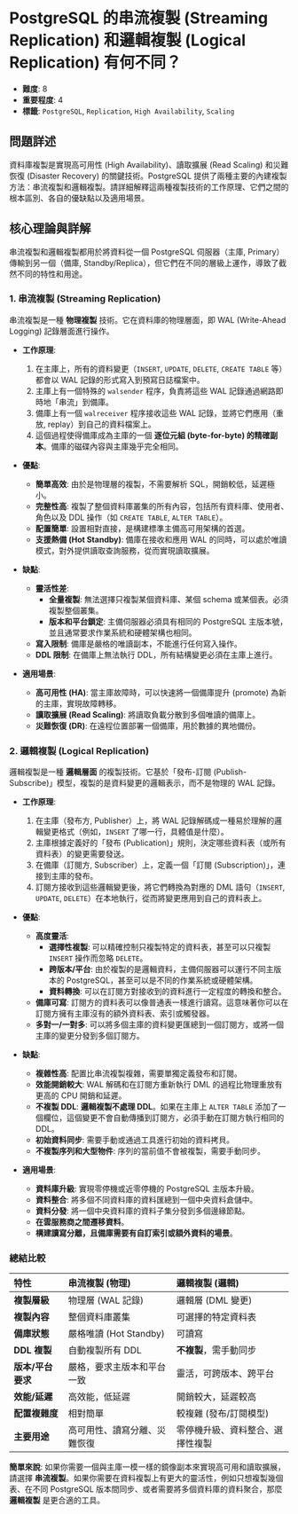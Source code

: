 # PostgreSQL 的串流複製 (Streaming Replication) 和邏輯複製 (Logical Replication) 有何不同？

- **難度**: 8
- **重要程度**: 4
- **標籤**: `PostgreSQL`, `Replication`, `High Availability`, `Scaling`

## 問題詳述

資料庫複製是實現高可用性 (High Availability)、讀取擴展 (Read Scaling) 和災難恢復 (Disaster Recovery) 的關鍵技術。PostgreSQL 提供了兩種主要的內建複製方法：串流複製和邏輯複製。請詳細解釋這兩種複製技術的工作原理、它們之間的根本區別、各自的優缺點以及適用場景。

## 核心理論與詳解

串流複製和邏輯複製都用於將資料從一個 PostgreSQL 伺服器（主庫, Primary）傳輸到另一個（備庫, Standby/Replica），但它們在不同的層級上運作，導致了截然不同的特性和用途。

### 1. 串流複製 (Streaming Replication)

串流複製是一種 **物理複製** 技術。它在資料庫的物理層面，即 WAL (Write-Ahead Logging) 記錄層面進行操作。

- **工作原理**:
  1. 在主庫上，所有的資料變更（`INSERT`, `UPDATE`, `DELETE`, `CREATE TABLE` 等）都會以 WAL 記錄的形式寫入到預寫日誌檔案中。
  2. 主庫上有一個特殊的 `walsender` 程序，負責將這些 WAL 記錄通過網路即時地「串流」到備庫。
  3. 備庫上有一個 `walreceiver` 程序接收這些 WAL 記錄，並將它們應用（重放, replay）到自己的資料檔案上。
  4. 這個過程使得備庫成為主庫的一個 **逐位元組 (byte-for-byte) 的精確副本**。備庫的磁碟內容與主庫幾乎完全相同。

- **優點**:
  - **簡單高效**: 由於是物理層的複製，不需要解析 SQL，開銷較低，延遲極小。
  - **完整性高**: 複製了整個資料庫叢集的所有內容，包括所有資料庫、使用者、角色以及 DDL 操作（如 `CREATE TABLE`, `ALTER TABLE`）。
  - **配置簡單**: 設置相對直接，是構建標準主備高可用架構的首選。
  - **支援熱備 (Hot Standby)**: 備庫在接收和應用 WAL 的同時，可以處於唯讀模式，對外提供讀取查詢服務，從而實現讀取擴展。

- **缺點**:
  - **靈活性差**:
    - **全量複製**: 無法選擇只複製某個資料庫、某個 schema 或某個表。必須複製整個叢集。
    - **版本和平台鎖定**: 主備伺服器必須具有相同的 PostgreSQL 主版本號，並且通常要求作業系統和硬體架構也相同。
  - **寫入限制**: 備庫是嚴格的唯讀副本，不能進行任何寫入操作。
  - **DDL 限制**: 在備庫上無法執行 DDL，所有結構變更必須在主庫上進行。

- **適用場景**:
  - **高可用性 (HA)**: 當主庫故障時，可以快速將一個備庫提升 (promote) 為新的主庫，實現故障轉移。
  - **讀取擴展 (Read Scaling)**: 將讀取負載分散到多個唯讀的備庫上。
  - **災難恢復 (DR)**: 在遠程位置部署一個備庫，用於數據的異地備份。

### 2. 邏輯複製 (Logical Replication)

邏輯複製是一種 **邏輯層面** 的複製技術。它基於「發布-訂閱 (Publish-Subscribe)」模型，複製的是資料變更的邏輯表示，而不是物理的 WAL 記錄。

- **工作原理**:
  1. 在主庫（發布方, Publisher）上，將 WAL 記錄解碼成一種易於理解的邏輯變更格式（例如，`INSERT` 了哪一行，具體值是什麼）。
  2. 主庫根據定義好的「發布 (Publication)」規則，決定哪些資料表（或所有資料表）的變更需要發送。
  3. 在備庫（訂閱方, Subscriber）上，定義一個「訂閱 (Subscription)」，連接到主庫的發布。
  4. 訂閱方接收到這些邏輯變更後，將它們轉換為對應的 DML 語句（`INSERT`, `UPDATE`, `DELETE`）在本地執行，從而將變更應用到自己的資料表上。

- **優點**:
  - **高度靈活**:
    - **選擇性複製**: 可以精確控制只複製特定的資料表，甚至可以只複製 `INSERT` 操作而忽略 `DELETE`。
    - **跨版本/平台**: 由於複製的是邏輯資料，主備伺服器可以運行不同主版本的 PostgreSQL，甚至可以是不同的作業系統或硬體架構。
    - **資料轉換**: 可以在訂閱方對接收到的資料進行一定程度的轉換和整合。
  - **備庫可寫**: 訂閱方的資料表可以像普通表一樣進行讀寫。這意味著你可以在訂閱方擁有主庫沒有的額外資料表、索引或觸發器。
  - **多對一/一對多**: 可以將多個主庫的資料變更匯總到一個訂閱方，或將一個主庫的變更分發到多個訂閱方。

- **缺點**:
  - **複雜性高**: 配置比串流複製複雜，需要單獨定義發布和訂閱。
  - **效能開銷較大**: WAL 解碼和在訂閱方重新執行 DML 的過程比物理重放有更高的 CPU 開銷和延遲。
  - **不複製 DDL**: **邏輯複製不處理 DDL**。如果在主庫上 `ALTER TABLE` 添加了一個欄位，這個變更不會自動傳播到訂閱方，必須手動在訂閱方執行相同的 DDL。
  - **初始資料同步**: 需要手動或通過工具進行初始的資料拷貝。
  - **不複製序列和大型物件**: 序列的當前值不會被複製，需要手動同步。

- **適用場景**:
  - **資料庫升級**: 實現零停機或近零停機的 PostgreSQL 主版本升級。
  - **資料整合**: 將多個不同資料庫的資料匯總到一個中央資料倉儲中。
  - **資料分發**: 將一個中央資料庫的資料子集分發到多個邊緣節點。
  - **在雲服務商之間遷移資料**。
  - **構建讀寫分離，且備庫需要有自訂索引或額外資料的場景**。

### 總結比較

| 特性 | 串流複製 (物理) | 邏輯複製 (邏輯) |
| :--- | :--- | :--- |
| **複製層級** | 物理層 (WAL 記錄) | 邏輯層 (DML 變更) |
| **複製內容** | 整個資料庫叢集 | 可選擇的特定資料表 |
| **備庫狀態** | 嚴格唯讀 (Hot Standby) | 可讀寫 |
| **DDL 複製** | 自動複製所有 DDL | **不複製**，需手動同步 |
| **版本/平台要求** | 嚴格，要求主版本和平台一致 | 靈活，可跨版本、跨平台 |
| **效能/延遲** | 高效能，低延遲 | 開銷較大，延遲較高 |
| **配置複雜度** | 相對簡單 | 較複雜 (發布/訂閱模型) |
| **主要用途** | 高可用性、讀寫分離、災難恢復 | 零停機升級、資料整合、選擇性複製 |

**簡單來說**: 如果你需要一個與主庫一模一樣的鏡像副本來實現高可用和讀取擴展，請選擇 **串流複製**。如果你需要在資料複製上有更大的靈活性，例如只想複製幾個表、在不同 PostgreSQL 版本間同步、或者需要將多個資料庫的資料聚合，那麼 **邏輯複製** 是更合適的工具。
